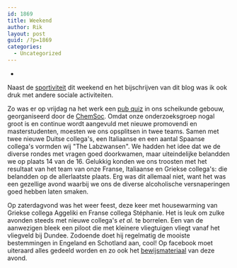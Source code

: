 ```yaml
---
id: 1869
title: Weekend
author: Rik
layout: post
guid: /?p=1869
categories:
  - Uncategorized
---
```

-
Naast de [sportiviteit][1] dit weekend en het bijschrijven van dit blog was ik ook druk met andere sociale activiteiten.

Zo was er op vrijdag na het werk een [pub quiz][2] in ons scheikunde gebouw, georganiseerd door de [ChemSoc][3]. Omdat onze onderzoeksgroep nogal groot is en continue wordt aangevuld met nieuwe promovendi en masterstudenten, moesten we ons opsplitsen in twee teams. Samen met twee nieuwe Duitse collega's, een Italiaanse en een aantal Spaanse collega's vormden wij "The Labzwansen". We hadden het idee dat we de diverse rondes met vragen goed doorkwamen, maar uiteindelijke belandden we op plaats 14 van de 16. Gelukkig konden we ons troosten met het resultaat van het team van onze Franse, Italiaanse en Griekse collega's: die belandden op de allerlaatste plaats. Erg was dit allemaal niet, want het was een gezellige avond waarbij we ons de diverse alcoholische versnaperingen goed hebben laten smaken.

Op zaterdagvond was het weer feest, deze keer met housewarming van Griekse collega Aggeliki en Franse collega Stéphanie. Het is leuk om zulke avonden steeds met nieuwe collega's *et al.* te borrelen. Een van de aanwezigen bleek een piloot die met kleinere vliegtuigen vliegt vanaf het vliegveld bij Dundee. Zodoende doet hij regelmatig de mooiste bestemmingen in Engeland en Schotland aan, cool! Op facebook moet uiteraard alles gedeeld worden en zo ook het [bewijsmateriaal][4] van deze avond.

 [1]: /?p=1865 "Sports (2)"
 [2]: https://www.facebook.com/events/247654938742058/
 [3]: https://www.facebook.com/groups/5165059530/
 [4]: http://www.facebook.com/photo.php?fbid=10205007337365991